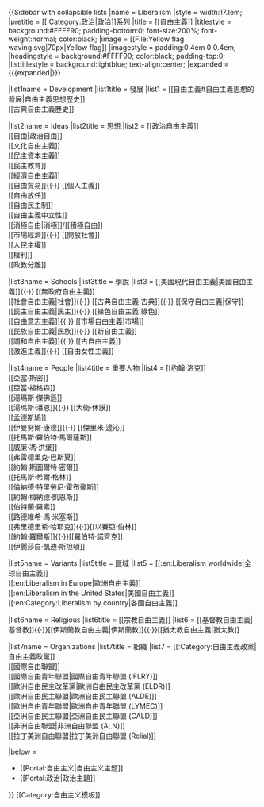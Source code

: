 {{Sidebar with collapsible lists
|name       = Liberalism
|style      = width:17.1em;<!--per other political ideology sidebars-->
|pretitle   = [[:Category:政治|政治]]系列
|title      = [[自由主義]]
|titlestyle = background:#FFFF90; padding-bottom:0; font-size:200%; font-weight:normal; color:black;
|image      = [[File:Yellow flag waving.svg|70px|Yellow flag]]
|imagestyle = padding:0.4em 0 0.4em;
|headingstyle   = background:#FFFF90; color:black; padding-top:0;
|listtitlestyle = background:lightblue; text-align:center;
|expanded   = {{{expanded|}}}

|list1name  = Development
|list1title = 發展
|list1 = [[自由主義#自由主義思想的發展|自由主義思想歷史]]<br/> [[古典自由主義歷史]]

|list2name  = Ideas
|list2title = 思想
|list2 = [[政治自由主義]]<br/> [[自由|政治自由]]<br/> [[文化自由主義]]<br/> [[民主資本主義]]<br/> [[民主教育]]<br/> [[經濟自由主義]]<br/> [[自由貿易]]{{·}} [[個人主義]]<br/> [[自由放任]]<br/> [[自由民主制]]<br/> [[自由主義中立性]]<br/> [[消極自由|消極]]/[[積極自由]]<br/> [[市場經濟]]{{·}} [[開放社會]]<br/> [[人民主權]]<br/> [[權利]]<br/> [[政教分離]]

|list3name  = Schools
|list3title = 學說
|list3 = [[美國現代自由主義|美國自由主義]]{{·}} [[無政府自由主義]]<br/> [[社會自由主義|社會]]{{·}} [[古典自由主義|古典]]{{·}} [[保守自由主義|保守]]<br/> [[民主自由主義|民主]]{{·}} [[綠色自由主義|綠色]]<br/> [[自由意志主義]]{{·}} [[市場自由主義|市場]]<br/> [[民族自由主義|民族]]{{·}} [[新自由主義]]<br/> [[調和自由主義]]{{·}} [[古自由主義]]<br/> [[激進主義]]{{·}} [[自由女性主義]]

|list4name  = People
|list4title = 重要人物
|list4 = [[约翰·洛克]]<br/> [[亞當·斯密]]<br/> [[亞當·福格森]]<br/> [[湯瑪斯·傑佛遜]]<br/> [[湯瑪斯·潘恩]]{{·}} [[大衛·休謨]]<br/> [[孟德斯鳩]]<br/> [[伊曼努爾·康德]]{{·}} [[傑里米·邊沁]]<br/> [[托馬斯·羅伯特·馬爾薩斯]]<br/> [[威廉·馮·洪堡]]<br/> [[弗雷德里克·巴斯夏]]<br/> [[約翰·斯圖爾特·密爾]]<br/>[[托馬斯·希爾·格林]]<br/> [[倫納德·特里勞尼·霍布豪斯]]<br/> [[約翰·梅納德·凱恩斯]]<br/> [[伯特蘭·羅素]]<br/> [[路德維希·馮·米塞斯]]<br/> [[弗里德里希·哈耶克]]{{·}}[[以賽亞·伯林]]<br/> [[約翰·羅爾斯]]{{·}}[[羅伯特·諾齊克]]<br/> [[伊麗莎白·凱迪·斯坦頓]]

|list5name  = Variants
|list5title = 區域
|list5 = [[:en:Liberalism worldwide|全球自由主義]]<br/> [[:en:Liberalism in Europe|歐洲自由主義]]<br/> [[:en:Liberalism in the United States|美國自由主義]]<br/> [[:en:Category:Liberalism by country|各國自由主義]]

|list6name  = Religious
|list6title = [[宗教自由主義]]
|list6 = [[基督教自由主義|基督教]]{{·}}[[伊斯蘭教自由主義|伊斯蘭教]]{{·}}[[猶太教自由主義|猶太教]]

|list7name  = Organizations
|list7title = 組織
|list7 = [[:Category:自由主義政黨|自由主義政黨]]<br/> [[國際自由聯盟]]<br/> [[國際自由青年聯盟|國際自由青年聯盟 (IFLRY)]]<br/> [[歐洲自由民主改革黨|歐洲自由民主改革黨 (ELDR)]]<br/> [[歐洲自由民主聯盟|歐洲自由民主聯盟 (ALDE)]]<br/> [[歐洲自由青年聯盟|歐洲自由青年聯盟 (LYMEC)]]<br/> [[亞洲自由民主聯盟|亞洲自由民主聯盟 (CALD)]]<br/> [[非洲自由聯盟|非洲自由聯盟 (ALN)]]<br/> [[拉丁美洲自由聯盟|拉丁美洲自由聯盟 (Relial)]]

|below = 
* [[Portal:自由主义|自由主义主题]]
* [[Portal:政治|政治主題]]

}}<noinclude>
</span><noinclude>
[[Category:自由主义模板]]
</noinclude>